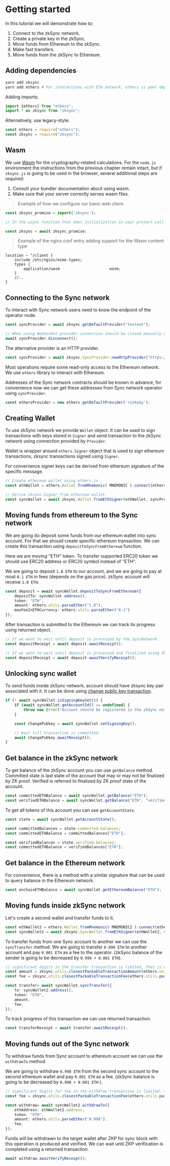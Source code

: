 # Getting started

In this tutorial we will demonstrate how to:

1. Connect to the zkSync network.
2. Create a private key in the zkSync. 
3. Move funds from Ethereum to the zkSync.
4. Make fast transfers.
5. Move funds from the zkSync to Ethereum.

## Adding dependencies

```bash
yarn add zksync
yarn add ethers # For interactions with ETH network, ethers is peer dependency of zksync.
```

Adding imports:

```typescript
import {ethers} from "ethers";
import * as zksync from "zksync";
```

Alternatively, use legacy-style:

```javascript
const ethers = require("ethers");
const zksync = require("zksync");
```

## Wasm

We use [Wasm](https://en.wikipedia.org/wiki/WebAssembly) for the cryptography-related calculations.
For the `node.js` environment the instructions from the previous chapter remain intact,
but if `zksync.js` is going to be used in the browser, several additional steps are required:

1. Consult your bundler documentation about using wasm.
2. Make sure that your server correctly serves wasm files.

> Example of how we configure our basic web client.

```js
const zksync_promise = import('zksync');

// In the async function that does initialization in your project call:

const zksync = await zksync_promise;
```

> Example of the nginx.conf entry adding support for the Wasm content type

```
location ~ ^/client {
    include /etc/nginx/mime.types;
    types {
        application/wasm                      wasm;
    }
    //..
}
```

## Connecting to the Sync network

To interact with Sync network users need to know the endpoint of the operator node.

```typescript
const syncProvider = await zksync.getDefaultProvider("testnet");

// When using WebSocket provider connection should be closed manually when needed using.
await syncProvider.disconnect();
```

The alternative provider is an HTTP provider.

```typescript
const syncProvider = await zksync.SyncProvider.newHttpProvider("https://testnet.zksync.dev/jsrpc");
```

Most operations require some read-only access to the Ethereum network.
We use `ethers` library to interact with Ethereum. 

Addresses of the Sync network contracts should be known in advance, 
for convenience now we can get these addresses from Sync network operator using `syncProvider`. 

```typescript
const ethersProvider = new ethers.getDefaultProvider('rinkeby');
```

## Creating Wallet

To use zkSync network we provide `Wallet` object. It can be used to sign transactions 
with keys stored in `Signer` and send transaction to the zkSync network using connection provided by `Provider`.

Wallet is wrapper around `ethers.Signer` object that is used to sign ethereum transactions, zksync transactions signed using `Signer`.

For convenience signer keys can be derived from ethereum signature of the specific message.

```typescript
// Create ethereum wallet using ethers.js
const ethWallet = ethers.Wallet.fromMnemonic( MNEMONIC ).connect(ethersProvider);
```

```typescript
// Derive zksync.Signer from ethereum wallet.
const syncWallet = await zksync.Wallet.fromEthSigner(ethWallet, syncProvider);
```

## Moving funds from ethereum to the Sync network

We are going do deposit some funds from our ethereum wallet into sync account.
For that we should create specific ethereum transaction. We can create this transaction using `depositToSyncFromEthereum` function. 

Here we are moving "ETH" token. To transfer supported ERC20 token we should use ERC20 address or ERC20 symbol instead of "ETH".

We are going to deposit `1.0 ETH` to our account, and we are going to pay at most `0.1 ETH` in fees (depends on the gas price). 
zkSync account will receive `1.0 ETH`.

```typescript
const deposit = await syncWallet.depositToSyncFromEthereum({
    depositTo: syncWallet.address(),
    token: "ETH",
    amount: ethers.utils.parseEther("1.0"),
    maxFeeInETHCurrency: ethers.utils.parseEther("0.1")
});
```

After transaction is submitted to the Ethereum we can track its progress using returned object.

```typescript
// If we want to wait until deposit is processed by the SyncNetwork.
const depositReceipt = await deposit.awaitReceipt();

// If we want to wait until deposit is processed and finalized using ZKP.
const depositReceipt = await deposit.awaitVerifyReceipt();
```

## Unlocking sync wallet

To send funds inside zkSync network, account should have zksync key pair associated with it. It can be done
using [change public key transaction](#changing-account-public-key).

```typescript
if (! await syncWallet.isSigningKeySet()) {
    if (await syncWallet.getAccountId() == undefined) {
        throw new Error("Account should be registered in the zkSync network (i.e. have had funds at least once)");
    } 

    const changePubkey = await syncWallet.setSigningKey();

    // Wait till transaction is committed
    await changePubkey.awaitReceipt();
}
```

## Get balance in the zkSync network

To get balance of the zkSync account you can use `getBalance` method.
Committed state is last state of the account that may or may not be finalized by ZK proof.
Verified is referred to finalized by ZK proof state of the account. 

```typescript
const committedETHBalance = await syncWallet.getBalance("ETH");
const verifiedETHBalance = await syncWallet.getBalance("ETH", "verified");
```

To get all tokens of this account you can use `getAccountState`.

```typescript
const state = await syncWallet.getAccountState();

const committedBalances = state.committed.balances;
const committedETHBalance = committedBalances["ETH"];

const verifiedBalances = state.verified.balances;
const committedETHBalance = verifiedBalances["ETH"];
```

## Get balance in the Ethereum network

For convenience, there is a method with a similar signature that can be used to query balance in the Ethereum network. 

```typescript
const onchainETHBalance = await syncWallet.getEthereumBalance("ETH");
```

## Moving funds inside zkSync network

Let's create a second wallet and transfer funds to it.

```typescript
const ethWallet2 = ethers.Wallet.fromMnemonic( MNEMONIC2 ).connect(ethersProvider);
const syncWallet2 = await zksync.SyncWallet.fromEthSigner(ethWallet2, syncProvider);
```

To transfer funds from one Sync account to another we can use the `syncTransfer` method.
We are going to transfer `0.999 ETH` to another account and pay `0.001 ETH` as a fee to the operator. 
(zkSync balance of the sender is going to be decreased by `0.999 + 0.001 ETH`).

```typescript
// significant digits in the transfer transaction is limited, that is why we use utils to check/strip significant digits. 
const amount = zksync.utils.closestPackableTransactionAmount(ethers.utils.parseEther("0.999")); 
const fee = zksync.utils.closestPackableTransactionFee(ethers.utils.parseEther("0.001")); 

const transfer= await syncWallet.syncTransfer({
    to: syncWallet2.address(),
    token: "ETH",
    amount,
    fee,
});
```

To track progress of this transaction we can use returned transaction.

```typescript
const transferReceipt = await transfer.awaitReceipt();
```

## Moving funds out of the Sync network

To withdraw funds from Sync account to ethereum account we can use the `withdrawTo` method.

We are going to withdraw `0.998 ETH` from the second sync account to the second ethereum wallet and pay `0.001 ETH` as a fee. 
(zkSync balance is going to be decreased by `0.998 + 0.001 ETH` ).

```typescript
// significant digits for fee in the withdraw transaction is limited, that is why we use utils to check/strip significant digits. 
const fee = zksync.utils.closestPackableTransactionFee(ethers.utils.parseEther("0.001")); 

const withdraw= await syncWallet2.withdrawTo({
    ethAddress: ethWallet2.address,
    token: "ETH",
    amount: ethers.utils.parseEther("0.998"),
    fee,
});
```

Funds will be withdrawn to the target wallet after ZKP for sync block with this operation is produced and verified.
We can wait until ZKP verification is completed using a returned transaction. 

```typescript
await withdraw.awaitVerifyReceipt();
```